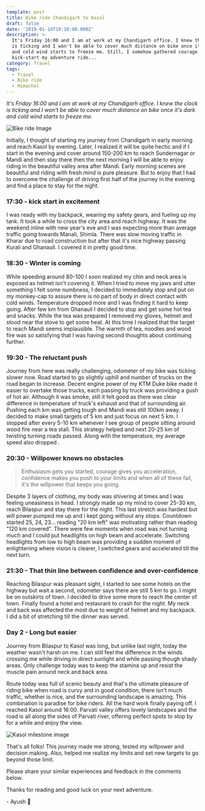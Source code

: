 ```yaml
---
template: post
title: Bike ride Chandigarh to Kasol
draft: false
date: '2019-01-14T18:30:00.000Z'
description: >-
  It's Friday 16:00 and I am at work at my Chandigarh office. I knew the clock
  is ticking and I won't be able to cover much distance on bike once it's dark
  and cold wind starts to freeze me. Still, I somehow gathered courage to
  kick-start my adventure ride...
category: Travel
tags:
  - Travel
  - Bike ride
  - Himachal
---
```


_It's Friday 16:00 and I am at work at my Chandigarh office. I knew the clock is ticking and I won't be able to cover much distance on bike once it's dark and cold wind starts to freeze me._

![Bike ride Image](/media/bike-ride-chandigarh-to-kasol-1.jpg 'Parvati river near barsheni village')

Initially, I thought of starting my journey from Chandigarh in early morning and reach Kasol by evening. Later, I realized it will be quite hectic and if I start in the evening and cover around 150-200 km to reach Sundernagar or Mandi and then stay there then the next morning I will be able to enjoy riding in the beautiful valley area after Mandi. Early morning scenes are beautiful and riding with fresh mind is pure pleasure. But to enjoy that I had to overcome the challenge of driving first half of the journey in the evening and find a place to stay for the night.

### 17:30 - kick start in excitement

I was ready with my backpack, wearing my safety gears, and fueling up my tank. It took a while to cross the city area and reach highway. It was the weekend inline with new year's eve and I was expecting more than average traffic going towards Manali, Shimla. There was slow moving traffic in Kharar due to road construction but after that it's nice highway passing Kurali and Ghanauli. I covered it in pretty good time.

### 18:30 - Winter is coming

While speeding around 80-100 I soon realized my chin and neck area is exposed as helmet isn't covering it. When I tried to move my jaws and utter something I felt some numbness, I decided to immediately stop and put on my monkey-cap to assure there is no part of body in direct contact with cold winds. Temperature dropped more and I was finding it hard to keep going. After few km from Ghanauli I decided to stop and get some hot tea and snacks. While the tea was prepared I removed my gloves, helmet and stood near the stove to get some heat. At this time I realized that the target to reach Mandi seems implausible. The warmth of tea, noodles and wood fire was so satisfying that I was having second thoughts about continuing further.

### 19:30 - The reluctant push

Journey from here was really challenging, odometer of my bike was ticking slower now. Road started to go slightly uphill and number of trucks on the road began to increase. Decent engine power of my KTM Duke bike made it easier to overtake those trucks, each passing by truck was providing a gush of hot air. Although it was smoke, still it felt good as there was clear difference in temperature of truck's exhaust and that of surrounding air.
Pushing each km was getting tough and Mandi was still 100km away. I decided to make small targets of 5 km and just focus on next 5 km. I stopped after every 5-10 km whenever I see group of people sitting around wood fire near a tea stall. This strategy helped and next 20-25 km of twisting turning roads passed. Along with the temperature, my average speed also dropped .

### 20:30 - Willpower knows no obstacles

> Enthusiasm gets you started, courage gives you acceleration, confidence makes you push to your limits and when all of these fail, it's the willpower that keeps you going.

Despite 3 layers of clothing, my body was shivering at times and I was feeling uneasiness in head. I strongly made up my mind to cover 25-30 km, reach Bilaspur and stay there for the night. This last stretch was hardest but will power pumped me up and I kept going without any stops. Countdown started 25, 24, 23... reading "20 km left" was motivating rather than reading "120 km covered".
There were few moments when road was not turning much and I could put headlights on high beam and accelerate. Switching headlights from low to high beam was providing a sudden moment of enlightening where vision is clearer, I switched gears and accelerated till the next turn.

### 21:30 - That thin line between confidence and over-confidence

Reaching Bilaspur was pleasant sight, I started to see some hotels on the highway but wait a second, odometer says there are still 5 km to go. I might be on outskirts of town. I decided to drive some more to reach the center of town.
Finally found a hotel and restaurant to crash for the night. My neck and back was affected the most due to weight of helmet and my backpack. I did a bit of stretching till the dinner was served.

### Day 2 - Long but easier

Journey from Bilaspur to Kasol was long, but unlike last night, today the weather wasn't harsh on me. I can still feel the difference in the winds crossing me while driving in direct sunlight and while passing though shady areas. Only challenge today was to keep the stamina up and resist the muscle pain around neck and back area.

Route today was full of scenic beauty and that's the ultimate pleasure of riding bike when road is curvy and in good condition, there isn't much traffic, whether is nice, and the surrounding landscape is amazing. This combination is paradise for bike riders. All the hard work finally paying off. I reached Kasol around 16:00. Parvati valley offers lovely landscapes and the road is all along the sides of Parvati river, offering perfect spots to stop by for a while and enjoy the view.

![Kasol milestone image](/media/bike-ride-chandigarh-to-kasol-thumb.jpg 'Kasol milestone and beautiful road along side parvati river')

That's all folks! This journey made me strong, tested my willpower and decision making. Also, helped me realize my limits and set new targets to go beyond those limit.

Please share your similar experiences and feedback in the comments below.

Thanks for reading and good luck on your next adventure.

\- Ayush 🙂
